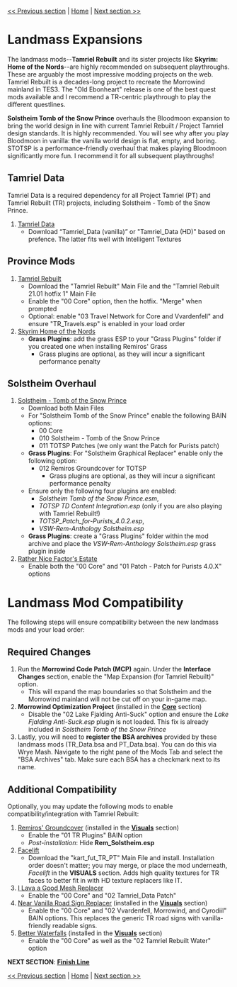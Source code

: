 [<< Previous section](https://github.com/doublemoulinet/Morrowind-Modular-Mod-Guide/blob/master/CONTENT.md) | [Home](https://github.com/doublemoulinet/Morrowind-Modular-Mod-Guide) | [Next section >>](https://github.com/doublemoulinet/Morrowind-Modular-Mod-Guide/blob/master/FINISHLINE.md)

# Landmass Expansions
The landmass mods--**Tamriel Rebuilt** and its sister projects like **Skyrim: Home of the Nords**--are highly recommended on subsequent playthroughs. These are arguably the most impressive modding projects on the web. Tamriel Rebuilt is a decades-long project to recreate the Morrowind mainland in TES3. The "Old Ebonheart" release is one of the best quest mods available and I recommend a TR-centric playthrough to play the different questlines.

**Solstheim Tomb of the Snow Prince** overhauls the Bloodmoon expansion to bring the world design in line with current Tamriel Rebuilt / Project Tamriel design standards. It is highly recommended. You will see why after you play Bloodmoon in vanilla: the vanilla world design is flat, empty, and boring. STOTSP is a performance-friendly overhaul that makes playing Bloodmoon significantly more fun. I recommend it for all subsequent playthroughs!

## Tamriel Data
Tamriel Data is a required dependency for all Project Tamriel (PT) and Tamriel Rebuilt (TR) projects, including Solstheim - Tomb of the Snow Prince.
1. [Tamriel Data](https://www.nexusmods.com/morrowind/mods/44537?)
	- Download “Tamriel_Data (vanilla)” or "Tamriel_Data (HD)" based on prefence. The latter fits well with Intelligent Textures

## Province Mods
1. [Tamriel Rebuilt](https://www.nexusmods.com/morrowind/mods/42145?)
	- Download the "Tamriel Rebuilt" Main File and the "Tamriel Rebuilt 21.01 hotfix 1" Main File
	- Enable the "00 Core" option, then the hotfix. "Merge" when prompted
    - Optional: enable "03 Travel Network for Core and Vvardenfell" and ensure  "TR_Travels.esp" is enabled in your load order
1. [Skyrim Home of the Nords](https://www.nexusmods.com/morrowind/mods/44921?)
	- **Grass Plugins**: add the grass ESP to your "Grass Plugins" folder if you created one when installing Remiros' Grass
		- Grass plugins are optional, as they will incur a significant performance penalty

## Solstheim Overhaul
1. [Solstheim - Tomb of the Snow Prince](https://www.nexusmods.com/morrowind/mods/46810)
	- Download both Main Files
	- For "Solstheim Tomb of the Snow Prince" enable the following BAIN options:
		- 00 Core
		- 010 Solstheim - Tomb of the Snow Prince
		- 011 TOTSP Patches (we only want the Patch for Purists patch)
	- **Grass Plugins**: For "Solstheim Graphical Replacer" enable only the following option:
		- 012 Remiros Groundcover for TOTSP
			- Grass plugins are optional, as they will incur a significant performance penalty
	- Ensure only the following four plugins are enabled: 
		- *Solstheim Tomb of the Snow Prince.esm*, 
		- *TOTSP TD Content Integration.esp* (only if you are also playing with Tamriel Rebuilt!)
		- *TOTSP_Patch_for-Purists_4.0.2.esp*, 
		- *VSW-Rem-Anthology Solstheim.esp*
	- **Grass Plugins**: create a "Grass Plugins" folder within the mod archive and place the *VSW-Rem-Anthology Solstheim.esp* grass plugin inside
1. [Rather Nice Factor's Estate](https://www.nexusmods.com/morrowind/mods/47933?)
	- Enable both the "00 Core" and "01 Patch - Patch for Purists 4.0.X" options

# Landmass Mod Compatibility
The following steps will ensure compatibility between the new landmass mods and your load order:

## Required Changes
1. Run the **Morrowind Code Patch (MCP)** again. Under the **Interface Changes** section, enable the "Map Expansion (for Tamriel Rebuilt)" option. 
	- This will expand the map boundaries so that Solstheim and the Morrowind mainland will not be cut off on your in-game map.
1. **Morrowind Optimization Project** (installed in the [**Core**](https://github.com/doublemoulinet/Morrowind-Modular-Mod-Guide/blob/master/CORE.md) section)
	- Disable the "02 Lake Fjalding Anti-Suck" option and ensure the *Lake Fjalding Anti-Suck.esp* plugin is not loaded. This fix is already included in *Solstheim Tomb of the Snow Prince*
1. Lastly, you will need to **register the BSA archives** provided by these landmass mods (TR_Data.bsa and PT_Data.bsa). You can do this via Wrye Mash. Navigate to the right pane of the Mods Tab and select the "BSA Archives" tab. Make sure each BSA has a checkmark next to its name.

## Additional Compatibility
Optionally, you may update the following mods to enable compatibility/integration with Tamriel Rebuilt:
1. [Remiros' Groundcover](https://www.nexusmods.com/morrowind/mods/46733?) (installed in the [**Visuals**](https://github.com/doublemoulinet/Morrowind-Modular-Mod-Guide/blob/master/VISUALS.md) section)
	- Enable the "01 TR Plugins" BAIN option
	- *Post-installation*: Hide **Rem_Solstheim.esp**	
1. [Facelift](https://www.nexusmods.com/morrowind/mods/47617?)
	- Download the "kart_fut_TR_PT" Main File and install. Installation order doesn't matter; you may merge, or place the mod underneath, *Facelift* in the **VISUALS** section. Adds high quality textures for TR faces to better fit in with HD texture replacers like IT.
1. [I Lava a Good Mesh Replacer](https://www.nexusmods.com/morrowind/mods/49605)
	- Enable the "00 Core" and "02 Tamriel_Data Patch"
1. [Near Vanilla Road Sign Replacer](https://www.nexusmods.com/morrowind/mods/44957?) (installed in the [**Visuals**](https://github.com/doublemoulinet/Morrowind-Modular-Mod-Guide/blob/master/VISUALS.md) section)
	- Enable the "00 Core" and "02 Vvardenfell, Morrowind, and Cyrodiil" BAIN options. This replaces the generic TR road signs with vanilla-friendly readable signs.
1. [Better Waterfalls](https://www.nexusmods.com/morrowind/mods/45424?) (installed in the [**Visuals**](https://github.com/doublemoulinet/Morrowind-Modular-Mod-Guide/blob/master/VISUALS.md) section)
	- Enable the "00 Core" as well as the "02 Tamriel Rebuilt Water" option

**NEXT SECTION**:
[**Finish Line**](https://github.com/doublemoulinet/Morrowind-Modular-Mod-Guide/blob/master/FINISHLINE.md)

[<< Previous section](https://github.com/doublemoulinet/Morrowind-Modular-Mod-Guide/blob/master/CONTENT.md) | [Home](https://github.com/doublemoulinet/Morrowind-Modular-Mod-Guide) | [Next section >>](https://github.com/doublemoulinet/Morrowind-Modular-Mod-Guide/blob/master/FINISHLINE.md)
